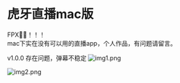 # 虎牙直播mac版
FPX🐂🍺！！！  
mac下实在没有可以用的直播app，个人作品，有问题请留言。

v1.0.0
存在问题，弹幕不稳定
![img1.png](https://sm.ms/image/TPYmxDEOp1NzXHV)  

![img2.png](https://sm.ms/image/fdSbENw2vZT5gI7)

